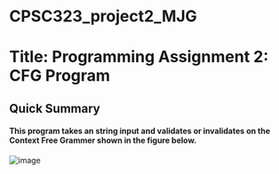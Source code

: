 # CPSC323_project2_MJG

# Title: Programming Assignment 2: CFG Program
## Quick Summary

#### This program takes an string input and validates or invalidates on the Context Free Grammer shown in the figure below. 


![image](https://user-images.githubusercontent.com/70228598/235372534-b9faae60-e286-4251-b5c8-911a8c602dda.png)

